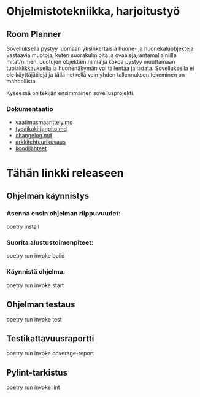 # Ohjelmistotekniikka, harjoitustyö

## **Room Planner**

Sovelluksella pystyy luomaan yksinkertaisia huone- ja huonekaluobjekteja vastaavia muotoja,
kuten suorakulmioita ja ovaaleja, antamalla niille mitat/nimen. Luotujen objektien nimiä ja
kokoa pystyy muuttamaan tuplaklikkauksella ja huonenäkymän voi tallentaa ja ladata. Sovelluksella ei ole 
käyttäjätilejä ja tällä hetkellä vain yhden tallennuksen tekeminen on mahdollista 

Kyseessä on tekijän ensimmäinen sovellusprojekti.  

### **Dokumentaatio** 

- [vaatimusmaarittely.md](https://github.com/Kissaniemi/ot-harjoitustyo/blob/main/projekti/dokumentaatio/vaatimusmaarittely.md)
- [tyoaikakirjanpito.md](https://github.com/Kissaniemi/ot-harjoitustyo/blob/main/projekti/dokumentaatio/tyoaikakirjanpito.md)
- [changelog.md](https://github.com/Kissaniemi/ot-harjoitustyo/blob/main/projekti/dokumentaatio/changelog.md)
- [arkkitehtuurikuvaus](https://github.com/Kissaniemi/ot-harjoitustyo/blob/main/projekti/dokumentaatio/arkkitehtuuri.md)
- [koodilähteet](https://github.com/Kissaniemi/ot-harjoitustyo/blob/main/projekti/dokumentaatio/koodin_lahteet_ideat.md)

# Tähän linkki releaseen

## Ohjelman käynnistys

### Asenna ensin ohjelman riippuvuudet:

poetry install

### Suorita alustustoimenpiteet:

poetry run invoke build

### Käynnistä ohjelma:

poetry run invoke start

## Ohjelman testaus

poetry run invoke test

## Testikattavuusraportti

poetry run invoke coverage-report

## Pylint-tarkistus

poetry run invoke lint

